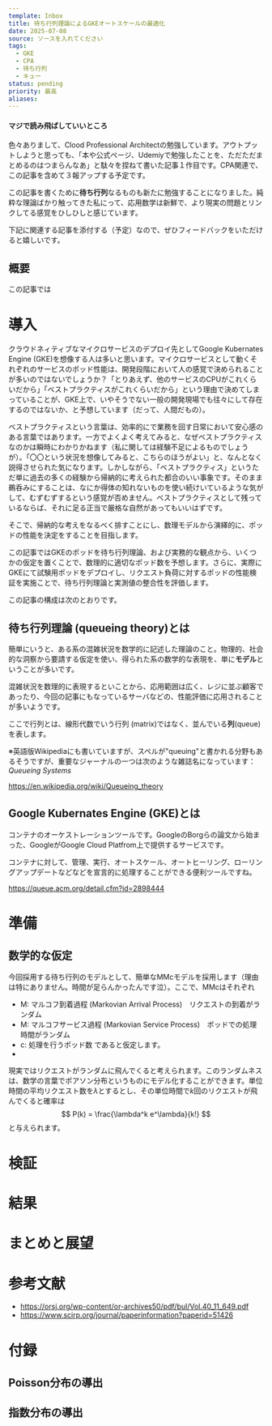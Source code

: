 ```yaml
---
template: Inbox
title: 待ち行列理論によるGKEオートスケールの最適化
date: 2025-07-08
source: ソースを入れてください
tags:
  - GKE
  - CPA
  - 待ち行列
  - キュー
status: pending
priority: 最高
aliases:
---
```

#### マジで読み飛ばしていいところ
色々ありまして、Clood Professional Architectの勉強しています。アウトプットしようと思っても、「本や公式ページ、Udemiyで勉強したことを、ただただまとめるのはつまらんなあ」と駄々を捏ねて書いた記事１作目です。CPA関連で、この記事を含めて３報アップする予定です。

この記事を書くために**待ち行列**なるものも新たに勉強することになりました。純粋な理論ばかり触ってきた私にって、応用数学は新鮮で、より現実の問題とリンクしてる感覚をひしひしと感じています。

下記に関連する記事を添付する（予定）なので、ぜひフィードバックをいただけると嬉しいです。

## 概要
この記事では

# 導入

クラウドネィティブなマイクロサービスのデプロイ先としてGoogle Kubernates Engine (GKE)を想像する人は多いと思います。マイクロサービスとして動くそれぞれのサービスのポッド性能は、開発段階において人の感覚で決められることが多いのではないでしょうか？「とりあえず、他のサービスのCPUがこれくらいだから」「ベストプラクティスがこれくらいだから」という理由で決めてしまっていることが、GKE上で、いやそうでない一般の開発現場でも往々にして存在するのではないか、と予想しています（だって、人間だもの）。

ベストプラクティスという言葉は、効率的にで業務を回す日常において安心感のある言葉ではあります。一方でよくよく考えてみると、なぜベストプラクティスなのかは瞬時にわかりかねます（私に関しては経験不足によるものでしょうが）。「〇〇という状況を想像してみると、こちらのほうがよい」と、なんとなく説得させられた気になります。しかしながら、「ベストプラクティス」というただ単に過去の多くの経験から帰納的に考えられた都合のいい事象です。そのまま鵜呑みにすることは、なにか得体の知れないものを使い続けいているような気がして、むずむずするという感覚が否めません。ベストプラクティスとして残っているならば、それに足る正当で厳格な自然があってもいいはずです。

そこで、帰納的な考えをなるべく排すことにし、数理モデルから演繹的に、ポッドの性能を決定をすることを目指します。

この記事ではGKEのポッドを待ち行列理論、および実務的な観点から、いくつかの仮定を置くことで、数理的に適切なポッド数を予想します。さらに、実際にGKEにて試験用ポッドをデプロイし、リクエスト負荷に対するポッドの性能検証を実施ことで、待ち行列理論と実測値の整合性を評価します。

この記事の構成は次のとおりです。

## 待ち行列理論 (queueing theory)とは
簡単にいうと、ある系の混雑状況を数学的に記述した理論のこと。物理的、社会的な洞察から要請する仮定を使い、得られた系の数学的な表現を、単に**モデル**ということが多いです。

混雑状況を数理的に表現するといことから、応用範囲は広く、レジに並ぶ顧客であったり、今回の記事にもなっているサーバなどの、性能評価に応用されることが多いようです。

ここで行列とは、線形代数でいう行列 (matrix)ではなく、並んでいる**列**(queue)を表します。

※英語版Wikipediaにも書いていますが、スペルが"queuing"と書かれる分野もあるそうですが、重要なジャーナルの一つは次のような雑誌名になっています：*Queueing Systems*

https://en.wikipedia.org/wiki/Queueing_theory

## Google Kubernates Engine (GKE)とは

コンテナのオーケストレーションツールです。GoogleのBorgらの論文から始まった、GoogleがGoogle Cloud Platfrom上で提供するサービスです。

コンテナに対して、管理、実行、オートスケール、オートヒーリング、ローリングアップデートなどなどを宣言的に処理することができる便利ツールですね。

https://queue.acm.org/detail.cfm?id=2898444

# 準備

## 数学的な仮定

今回採用する待ち行列のモデルとして、簡単なMMcモデルを採用します（理由は特にありません。時間が足らんかったんです泣）。ここで、MMcはそれぞれ
- M: マルコフ到着過程 (Markovian Arrival Process)　リクエストの到着がランダム
- M: マルコフサービス過程 (Markovian Service Process)　ポッドでの処理時間がランダム
- c: 処理を行うポッド数
であると仮定します。
- 

現実ではリクエストがランダムに飛んでくると考えられます。このランダムネスは、数学の言葉でポアソン分布というものにモデル化することができます。単位時間の平均リクエスト数を$\lambda$とするとし、その単位時間で$k$回のリクエストが飛んでくると確率は
$$
	P(k) = 
	\frac{\lambda^k e^\lambda}{k!}
$$
と与えられます。

# 検証

# 結果

# まとめと展望

# 参考文献
- https://orsj.org/wp-content/or-archives50/pdf/bul/Vol.40_11_649.pdf
- https://www.scirp.org/journal/paperinformation?paperid=51426


# 付録
## Poisson分布の導出

## 指数分布の導出